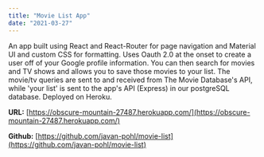 ```yaml
---
title: "Movie List App"
date: "2021-03-27"
---
```


An app built using React and React-Router for page navigation and Material UI and custom CSS for formatting. Uses Oauth 2.0 at the onset to create a user off of your Google profile information. You can then search for movies and TV shows and allows you to save those movies to your list. The movie/tv queries are sent to and received from The Movie Database's API, while 'your list' is sent to the app's API (Express) in our postgreSQL database. Deployed on Heroku. 

**URL:** [https://obscure-mountain-27487.herokuapp.com/](https://obscure-mountain-27487.herokuapp.com/)

**Github:**  [https://github.com/javan-pohl/movie-list](https://github.com/javan-pohl/movie-list)